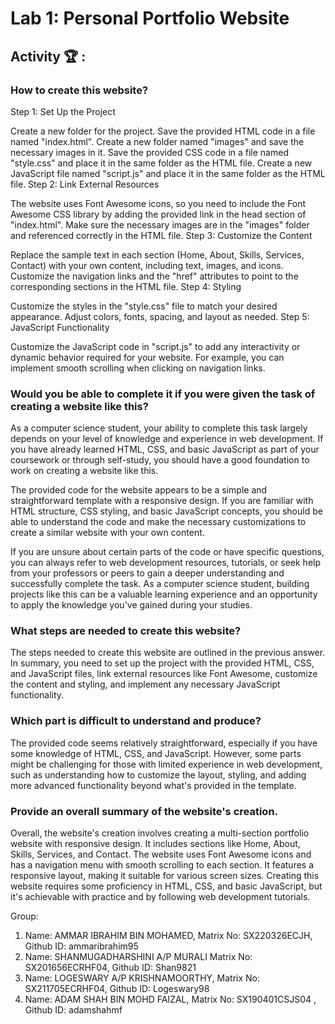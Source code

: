 # Lab 1: Personal Portfolio Website

## Activity 🏆 :

### How to create this website?
Step 1: Set Up the Project

Create a new folder for the project.
Save the provided HTML code in a file named "index.html".
Create a new folder named "images" and save the necessary images in it.
Save the provided CSS code in a file named "style.css" and place it in the same folder as the HTML file.
Create a new JavaScript file named "script.js" and place it in the same folder as the HTML file.
Step 2: Link External Resources

The website uses Font Awesome icons, so you need to include the Font Awesome CSS library by adding the provided link in the head section of "index.html".
Make sure the necessary images are in the "images" folder and referenced correctly in the HTML file.
Step 3: Customize the Content

Replace the sample text in each section (Home, About, Skills, Services, Contact) with your own content, including text, images, and icons.
Customize the navigation links and the "href" attributes to point to the corresponding sections in the HTML file.
Step 4: Styling

Customize the styles in the "style.css" file to match your desired appearance. Adjust colors, fonts, spacing, and layout as needed.
Step 5: JavaScript Functionality

Customize the JavaScript code in "script.js" to add any interactivity or dynamic behavior required for your website. For example, you can implement smooth scrolling when clicking on navigation links.

### Would you be able to complete it if you were given the task of creating a website like this?
As a computer science student, your ability to complete this task largely depends on your level of knowledge and experience in web development. If you have already learned HTML, CSS, and basic JavaScript as part of your coursework or through self-study, you should have a good foundation to work on creating a website like this.

The provided code for the website appears to be a simple and straightforward template with a responsive design. If you are familiar with HTML structure, CSS styling, and basic JavaScript concepts, you should be able to understand the code and make the necessary customizations to create a similar website with your own content.

If you are unsure about certain parts of the code or have specific questions, you can always refer to web development resources, tutorials, or seek help from your professors or peers to gain a deeper understanding and successfully complete the task. As a computer science student, building projects like this can be a valuable learning experience and an opportunity to apply the knowledge you've gained during your studies.

### What steps are needed to create this website?
The steps needed to create this website are outlined in the previous answer. In summary, you need to set up the project with the provided HTML, CSS, and JavaScript files, link external resources like Font Awesome, customize the content and styling, and implement any necessary JavaScript functionality.

### Which part is difficult to understand and produce?
The provided code seems relatively straightforward, especially if you have some knowledge of HTML, CSS, and JavaScript. However, some parts might be challenging for those with limited experience in web development, such as understanding how to customize the layout, styling, and adding more advanced functionality beyond what's provided in the template.

### Provide an overall summary of the website's creation.
Overall, the website's creation involves creating a multi-section portfolio website with responsive design. It includes sections like Home, About, Skills, Services, and Contact. The website uses Font Awesome icons and has a navigation menu with smooth scrolling to each section. It features a responsive layout, making it suitable for various screen sizes. Creating this website requires some proficiency in HTML, CSS, and basic JavaScript, but it's achievable with practice and by following web development tutorials.


Group:
1. Name: AMMAR IBRAHIM BIN MOHAMED, Matrix No: SX220326ECJH, Github ID: ammaribrahim95
2. Name: SHANMUGADHARSHINI A/P MURALI Matrix No: SX201656ECRHF04, Github ID: Shan9821
3. Name: LOGESWARY A/P KRISHNAMOORTHY, Matrix No: SX211705ECRHF04, Github ID: Logeswary98
4. Name: ADAM SHAH BIN MOHD FAIZAL, Matrix No: SX190401CSJS04 , Github ID: adamshahmf

